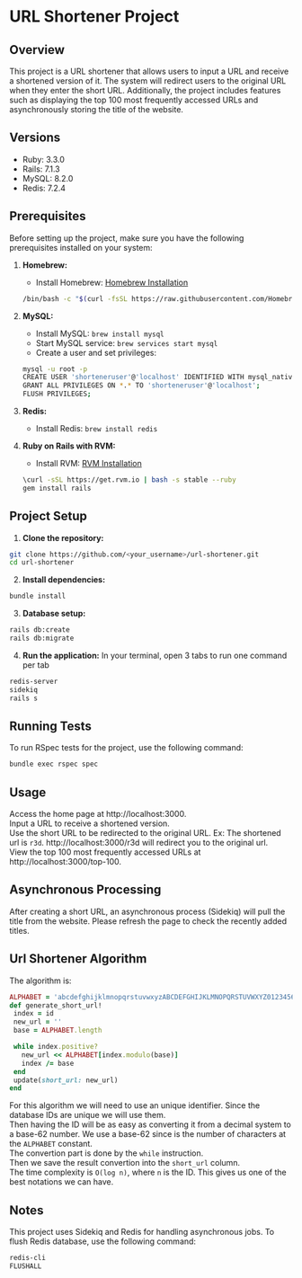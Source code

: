 # URL Shortener Project

## Overview

This project is a URL shortener that allows users to input a URL and receive a shortened version of it. The system will redirect users to the original URL when they enter the short URL. Additionally, the project includes features such as displaying the top 100 most frequently accessed URLs and asynchronously storing the title of the website.

## Versions
- Ruby: 3.3.0
- Rails: 7.1.3
- MySQL: 8.2.0
- Redis: 7.2.4

## Prerequisites

Before setting up the project, make sure you have the following prerequisites installed on your system:

1. **Homebrew:**
   - Install Homebrew: [Homebrew Installation](https://brew.sh/)
   ```bash
   /bin/bash -c "$(curl -fsSL https://raw.githubusercontent.com/Homebrew/install/HEAD/install.sh)"

2. **MySQL:**
   - Install MySQL: `brew install mysql`
   - Start MySQL service: `brew services start mysql`
   - Create a user and set privileges:
   ```bash
   mysql -u root -p
   CREATE USER 'shorteneruser'@'localhost' IDENTIFIED WITH mysql_native_password BY 'your_password';
   GRANT ALL PRIVILEGES ON *.* TO 'shorteneruser'@'localhost';
   FLUSH PRIVILEGES;
   ```

3. **Redis:**
   - Install Redis: `brew install redis`

4. **Ruby on Rails with RVM:**
   - Install RVM: [RVM Installation](https://rvm.io/rvm/install)
   ```bash
   \curl -sSL https://get.rvm.io | bash -s stable --ruby
   gem install rails
   ```

## Project Setup

1. **Clone the repository:**
  ```bash
  git clone https://github.com/<your_username>/url-shortener.git
  cd url-shortener
  ```
   
2. **Install dependencies:**
  ```bash
  bundle install
  ```

3. **Database setup:**
  ```bash
  rails db:create
  rails db:migrate
  ```

4. **Run the application:**
In your terminal, open 3 tabs to run one command per tab
  ```bash
  redis-server
  sidekiq
  rails s
  ```

## Running Tests
To run RSpec tests for the project, use the following command:
```bash
bundle exec rspec spec
```

## Usage
Access the home page at http://localhost:3000.  
Input a URL to receive a shortened version.  
Use the short URL to be redirected to the original URL. Ex: The shortened url is `r3d`. http://localhost:3000/r3d will redirect you to the original url.  
View the top 100 most frequently accessed URLs at http://localhost:3000/top-100. 

## Asynchronous Processing
After creating a short URL, an asynchronous process (Sidekiq) will pull the title from the website. Please refresh the page to check the recently added titles.

## Url Shortener Algorithm
The algorithm is:
```ruby
ALPHABET = 'abcdefghijklmnopqrstuvwxyzABCDEFGHIJKLMNOPQRSTUVWXYZ0123456789'.chars
def generate_short_url!
 index = id
 new_url = ''
 base = ALPHABET.length

 while index.positive?
   new_url << ALPHABET[index.modulo(base)]
   index /= base
 end
 update(short_url: new_url)
end
```
For this algorithm we will need to use an unique identifier. Since the database IDs are unique we will use them.  
Then having the ID will be as easy as converting it from a decimal system to a base-62 number. We use a base-62 since is the number of characters at the `ALPHABET` constant.  
The convertion part is done by the `while` instruction.  
Then we save the result convertion into the `short_url` column.  
The time complexity is `O(log n)`, where `n` is the ID. This gives us one of the best notations we can have.

## Notes
This project uses Sidekiq and Redis for handling asynchronous jobs.
To flush Redis database, use the following command:
```bash
redis-cli
FLUSHALL
```
